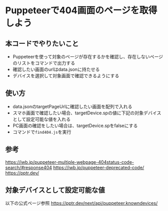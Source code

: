 # Puppeteerで404画面のページを取得しよう

## 本コードでやりたいこと
 - Puppeteerを使って対象のページが存在するかを確認し、存在しないページのリストをコマンドで出力する
 - 確認したい画面のurlはdata.jsonに持たせる
 - デバイスを選択して対象画面で確認できるようにする

## 使い方
 - data.jsonのtargetPageUrlに確認したい画面を配列で入れる
 - スマホ画面で確認したい場合、targetDevice.spの値に下記の対象デバイスとして設定可能な値を入れる
 - PC画面の確認をしたい場合は、targetDevice.spをfalseにする
 - コマンドで`find404.js`を実行

## 参考
https://iwb.jp/puppeteer-multiple-webpage-404status-code-search/#response404
https://iwb.jp/puppeteer-deprecated-code/
https://pptr.dev/

## 対象デバイスとして設定可能な値
以下の公式ページ参照
https://pptr.dev/next/api/puppeteer.knowndevices/